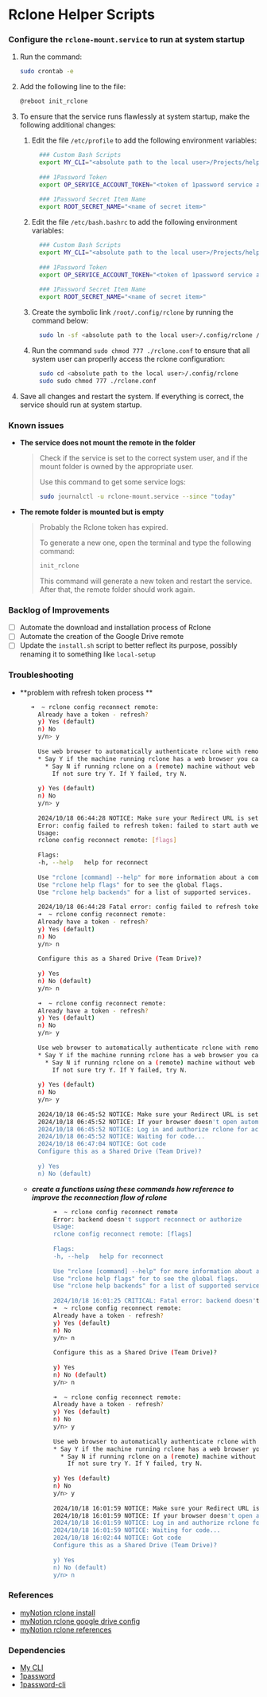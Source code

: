 # Rclone Helper Scripts

### Configure the `rclone-mount.service` to run at system startup

1. Run the command:
    ```bash
    sudo crontab -e
    ```
2. Add the following line to the file:
    ```bash
    @reboot init_rclone
    ```
3. To ensure that the service runs flawlessly at system startup, make the following additional changes:
    1. Edit the file `/etc/profile` to add the following environment variables:
       ```bash
         ### Custom Bash Scripts
         export MY_CLI="<absolute path to the local user>/Projects/helpers-bash-scripts"
         
         ### 1Password Token
         export OP_SERVICE_ACCOUNT_TOKEN="<token of 1password service account>"
         
         ### 1Password Secret Item Name
         export ROOT_SECRET_NAME="<name of secret item>" 
       ```   
    2. Edit the file `/etc/bash.bashrc` to add the following environment variables:
       ```bash
         ### Custom Bash Scripts
         export MY_CLI="<absolute path to the local user>/Projects/helpers-bash-scripts"
         
         ### 1Password Token
         export OP_SERVICE_ACCOUNT_TOKEN="<token of 1password service account>"
         
         ### 1Password Secret Item Name
         export ROOT_SECRET_NAME="<name of secret item>" 
       ```      
    3. Create the symbolic link `/root/.config/rclone` by running the command below:
       ```bash
         sudo ln -sf <absolute path to the local user>/.config/rclone /root/.config/rclone
       ```         
   4. Run the command `sudo chmod 777 ./rclone.conf` to ensure that all system user can properlly access the rclone configuration:
      ```bash
        sudo cd <absolute path to the local user>/.config/rclone
        sudo sudo chmod 777 ./rclone.conf
      ```   

4. Save all changes and restart the system. If everything is correct, the service should run at system startup.

### Known issues

- **The service does not mount the remote in the folder**
  > Check if the service is set to the correct system user, and if the mount folder is owned by the appropriate user.
  >
  > Use this command to get some service logs:
  >
  > ```bash
  > sudo journalctl -u rclone-mount.service --since "today"
  > ```

- **The remote folder is mounted but is empty**
  > Probably the Rclone token has expired.
  >
  > To generate a new one, open the terminal and type the following command:
  >
  > ```bash
  > init_rclone
  > ```
  > This command will generate a new token and restart the service. After that, the remote folder should work again.

### Backlog of Improvements

- [ ] Automate the download and installation process of Rclone
- [ ] Automate the creation of the Google Drive remote
- [ ] Update the `install.sh` script to better reflect its purpose, possibly renaming it to something like `local-setup`

### Troubleshooting
 - **problem with refresh token process **
   ```bash
      ➜  ~ rclone config reconnect remote:
        Already have a token - refresh?
        y) Yes (default)
        n) No
        y/n> y
        
        Use web browser to automatically authenticate rclone with remote?
        * Say Y if the machine running rclone has a web browser you can use
          * Say N if running rclone on a (remote) machine without web browser access
            If not sure try Y. If Y failed, try N.
        
        y) Yes (default)
        n) No
        y/n> y
        
        2024/10/18 06:44:28 NOTICE: Make sure your Redirect URL is set to "http://127.0.0.1:53682/" in your custom config.
        Error: config failed to refresh token: failed to start auth webserver: listen tcp 127.0.0.1:53682: bind: address already in use
        Usage:
        rclone config reconnect remote: [flags]
        
        Flags:
        -h, --help   help for reconnect
        
        Use "rclone [command] --help" for more information about a command.
        Use "rclone help flags" for to see the global flags.
        Use "rclone help backends" for a list of supported services.
        
        2024/10/18 06:44:28 Fatal error: config failed to refresh token: failed to start auth webserver: listen tcp 127.0.0.1:53682: bind: address already in use
        ➜  ~ rclone config reconnect remote:
        Already have a token - refresh?
        y) Yes (default)
        n) No
        y/n> n
        
        Configure this as a Shared Drive (Team Drive)?
        
        y) Yes
        n) No (default)
        y/n> n
        
        ➜  ~ rclone config reconnect remote:
        Already have a token - refresh?
        y) Yes (default)
        n) No
        y/n> y
        
        Use web browser to automatically authenticate rclone with remote?
        * Say Y if the machine running rclone has a web browser you can use
          * Say N if running rclone on a (remote) machine without web browser access
            If not sure try Y. If Y failed, try N.
        
        y) Yes (default)
        n) No
        y/n> y
        
        2024/10/18 06:45:52 NOTICE: Make sure your Redirect URL is set to "http://127.0.0.1:53682/" in your custom config.
        2024/10/18 06:45:52 NOTICE: If your browser doesn't open automatically go to the following link: http://127.0.0.1:53682/auth?state=dqHkT5KMlZ5nHmYNi3ONqg
        2024/10/18 06:45:52 NOTICE: Log in and authorize rclone for access
        2024/10/18 06:45:52 NOTICE: Waiting for code...
        2024/10/18 06:47:04 NOTICE: Got code
        Configure this as a Shared Drive (Team Drive)?
        
        y) Yes
        n) No (default)

   ```
   - ***create a functions using these commands how reference to improve the reconnection flow of rclone***
     ```bash
           ➜  ~ rclone config reconnect remote
           Error: backend doesn't support reconnect or authorize
           Usage:
           rclone config reconnect remote: [flags]
        
           Flags:
           -h, --help   help for reconnect
        
           Use "rclone [command] --help" for more information about a command.
           Use "rclone help flags" for to see the global flags.
           Use "rclone help backends" for a list of supported services.
        
           2024/10/18 16:01:25 CRITICAL: Fatal error: backend doesn't support reconnect or authorize
           ➜  ~ rclone config reconnect remote:
           Already have a token - refresh?
           y) Yes (default)
           n) No
           y/n> n
        
           Configure this as a Shared Drive (Team Drive)?
        
           y) Yes
           n) No (default)
           y/n> n
        
           ➜  ~ rclone config reconnect remote:
           Already have a token - refresh?
           y) Yes (default)
           n) No
           y/n> y
        
           Use web browser to automatically authenticate rclone with remote?
           * Say Y if the machine running rclone has a web browser you can use
             * Say N if running rclone on a (remote) machine without web browser access
               If not sure try Y. If Y failed, try N.
        
           y) Yes (default)
           n) No
           y/n> y
        
           2024/10/18 16:01:59 NOTICE: Make sure your Redirect URL is set to "http://127.0.0.1:53682/" in your custom config.
           2024/10/18 16:01:59 NOTICE: If your browser doesn't open automatically go to the following link: http://127.0.0.1:53682/auth?state=BbcIggCoMUCD8cHIk06VYA
           2024/10/18 16:01:59 NOTICE: Log in and authorize rclone for access
           2024/10/18 16:01:59 NOTICE: Waiting for code...
           2024/10/18 16:02:44 NOTICE: Got code
           Configure this as a Shared Drive (Team Drive)?
        
           y) Yes
           n) No (default)
           y/n> n
     
     ```

### References
- [myNotion rclone install](https://www.notion.so/fernando-avanzo/doc-Install-e6e7e3635a4044d5ac7644bbc00d50a5?pvs=4)
- [myNotion rclone google drive config](https://www.notion.so/fernando-avanzo/doc-Google-Drive-b8da28324f614fd9a1f849f2df124ef8?pvs=4)
- [myNotion rclone references](https://www.notion.so/fernando-avanzo/stack-Rclone-f025b0d02a5e42c7b8c693d486f5e7d6?pvs=4)

### Dependencies
- [My CLI](https://github.com/FernandoAvanzo/helpers-bash-scripts/tree/main/BashLib)
- [1password](https://releases.1password.com/linux/8.10/#changelog)
- [1password-cli](https://developer.1password.com/docs/cli/get-started/?utm_medium=organic&utm_source=oph&utm_campaign=linux)
